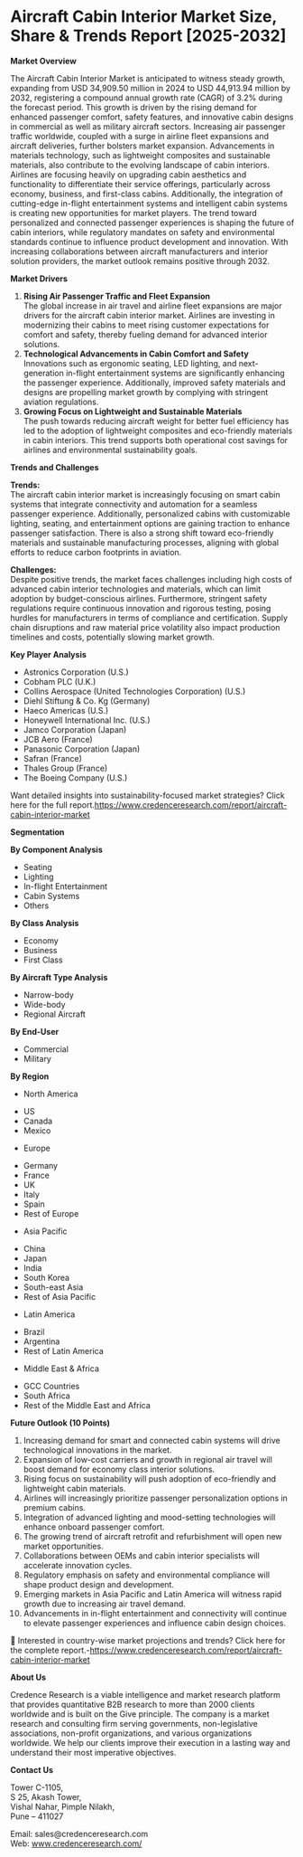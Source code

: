 # Aircraft Cabin Interior Market Size, Share & Trends Report [2025-2032]


<p><strong>Market Overview</strong></p>
<p>The Aircraft Cabin Interior Market is anticipated to witness steady growth, expanding from USD 34,909.50 million in 2024 to USD 44,913.94 million by 2032, registering a compound annual growth rate (CAGR) of 3.2% during the forecast period. This growth is driven by the rising demand for enhanced passenger comfort, safety features, and innovative cabin designs in commercial as well as military aircraft sectors. Increasing air passenger traffic worldwide, coupled with a surge in airline fleet expansions and aircraft deliveries, further bolsters market expansion. Advancements in materials technology, such as lightweight composites and sustainable materials, also contribute to the evolving landscape of cabin interiors. Airlines are focusing heavily on upgrading cabin aesthetics and functionality to differentiate their service offerings, particularly across economy, business, and first-class cabins. Additionally, the integration of cutting-edge in-flight entertainment systems and intelligent cabin systems is creating new opportunities for market players. The trend toward personalized and connected passenger experiences is shaping the future of cabin interiors, while regulatory mandates on safety and environmental standards continue to influence product development and innovation. With increasing collaborations between aircraft manufacturers and interior solution providers, the market outlook remains positive through 2032.</p>
<p><strong>Market Drivers</strong></p>
<ol>
<li><strong> Rising Air Passenger Traffic and Fleet Expansion</strong><br /> The global increase in air travel and airline fleet expansions are major drivers for the aircraft cabin interior market. Airlines are investing in modernizing their cabins to meet rising customer expectations for comfort and safety, thereby fueling demand for advanced interior solutions.</li>
<li><strong> Technological Advancements in Cabin Comfort and Safety</strong><br /> Innovations such as ergonomic seating, LED lighting, and next-generation in-flight entertainment systems are significantly enhancing the passenger experience. Additionally, improved safety materials and designs are propelling market growth by complying with stringent aviation regulations.</li>
<li><strong> Growing Focus on Lightweight and Sustainable Materials</strong><br /> The push towards reducing aircraft weight for better fuel efficiency has led to the adoption of lightweight composites and eco-friendly materials in cabin interiors. This trend supports both operational cost savings for airlines and environmental sustainability goals.</li>
</ol>
<p><strong>Trends and Challenges</strong></p>
<p><strong>Trends:</strong><br /> The aircraft cabin interior market is increasingly focusing on smart cabin systems that integrate connectivity and automation for a seamless passenger experience. Additionally, personalized cabins with customizable lighting, seating, and entertainment options are gaining traction to enhance passenger satisfaction. There is also a strong shift toward eco-friendly materials and sustainable manufacturing processes, aligning with global efforts to reduce carbon footprints in aviation.</p>
<p><strong>Challenges:</strong><br /> Despite positive trends, the market faces challenges including high costs of advanced cabin interior technologies and materials, which can limit adoption by budget-conscious airlines. Furthermore, stringent safety regulations require continuous innovation and rigorous testing, posing hurdles for manufacturers in terms of compliance and certification. Supply chain disruptions and raw material price volatility also impact production timelines and costs, potentially slowing market growth.</p>
<p><strong>Key Player Analysis</strong></p>
<ul>
<li>Astronics Corporation (U.S.)</li>
<li>Cobham PLC (U.K.)</li>
<li>Collins Aerospace (United Technologies Corporation) (U.S.)</li>
<li>Diehl Stiftung &amp; Co. Kg (Germany)</li>
<li>Haeco Americas (U.S.)</li>
<li>Honeywell International Inc. (U.S.)</li>
<li>Jamco Corporation (Japan)</li>
<li>JCB Aero (France)</li>
<li>Panasonic Corporation (Japan)</li>
<li>Safran (France)</li>
<li>Thales Group (France)</li>
<li>The Boeing Company (U.S.)</li>
</ul>
<p>Want detailed insights into sustainability-focused market strategies? Click here for the full report.<a href="https://www.credenceresearch.com/report/aircraft-cabin-interior-market">https://www.credenceresearch.com/report/aircraft-cabin-interior-market</a></p>
<p><strong>Segmentation</strong></p>
<p><strong>By Component Analysis</strong></p>
<ul>
<li>Seating</li>
<li>Lighting</li>
<li>In-flight Entertainment</li>
<li>Cabin Systems</li>
<li>Others</li>
</ul>
<p><strong>By Class Analysis</strong></p>
<ul>
<li>Economy</li>
<li>Business</li>
<li>First Class</li>
</ul>
<p><strong>By Aircraft Type Analysis</strong></p>
<ul>
<li>Narrow-body</li>
<li>Wide-body</li>
<li>Regional Aircraft</li>
</ul>
<p><strong>By End-User</strong></p>
<ul>
<li>Commercial</li>
<li>Military</li>
</ul>
<p><strong>By Region</strong></p>
<ul>
<li>North America</li>
</ul>
<ul>
<li>US</li>
<li>Canada</li>
<li>Mexico</li>
</ul>
<ul>
<li>Europe</li>
</ul>
<ul>
<li>Germany</li>
<li>France</li>
<li>UK</li>
<li>Italy</li>
<li>Spain</li>
<li>Rest of Europe</li>
</ul>
<ul>
<li>Asia Pacific</li>
</ul>
<ul>
<li>China</li>
<li>Japan</li>
<li>India</li>
<li>South Korea</li>
<li>South-east Asia</li>
<li>Rest of Asia Pacific</li>
</ul>
<ul>
<li>Latin America</li>
</ul>
<ul>
<li>Brazil</li>
<li>Argentina</li>
<li>Rest of Latin America</li>
</ul>
<ul>
<li>Middle East &amp; Africa</li>
</ul>
<ul>
<li>GCC Countries</li>
<li>South Africa</li>
<li>Rest of the Middle East and Africa</li>
</ul>
<p><strong>Future Outlook (10 Points)</strong></p>
<ol>
<li>Increasing demand for smart and connected cabin systems will drive technological innovations in the market.</li>
<li>Expansion of low-cost carriers and growth in regional air travel will boost demand for economy class interior solutions.</li>
<li>Rising focus on sustainability will push adoption of eco-friendly and lightweight cabin materials.</li>
<li>Airlines will increasingly prioritize passenger personalization options in premium cabins.</li>
<li>Integration of advanced lighting and mood-setting technologies will enhance onboard passenger comfort.</li>
<li>The growing trend of aircraft retrofit and refurbishment will open new market opportunities.</li>
<li>Collaborations between OEMs and cabin interior specialists will accelerate innovation cycles.</li>
<li>Regulatory emphasis on safety and environmental compliance will shape product design and development.</li>
<li>Emerging markets in Asia Pacific and Latin America will witness rapid growth due to increasing air travel demand.</li>
<li>Advancements in in-flight entertainment and connectivity will continue to elevate passenger experiences and influence cabin design choices.</li>
</ol>
<p>📌 Interested in country-wise market projections and trends? Click here for the complete report.-<a href="https://www.credenceresearch.com/report/aircraft-cabin-interior-market">https://www.credenceresearch.com/report/aircraft-cabin-interior-market</a></p>
<p><strong>About Us</strong></p>
<p>Credence Research is a viable intelligence and market research platform that provides quantitative B2B research to more than 2000 clients worldwide and is built on the Give principle. The company is a market research and consulting firm serving governments, non-legislative associations, non-profit organizations, and various organizations worldwide. We help our clients improve their execution in a lasting way and understand their most imperative objectives.</p>
<p><strong>Contact Us</strong></p>
<p>Tower C-1105,<br /> S 25, Akash Tower,<br /> Vishal Nahar, Pimple Nilakh,<br /> Pune &ndash; 411027</p>
<p>Email: sales@credenceresearch.com<br /> Web: <a href="http://www.credenceresearch.com/">www.credenceresearch.com/</a></p>
